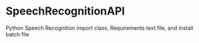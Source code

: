 # SpeechRecognitionAPI
Python Speech Recognition import class, Requirements text file, and install batch file
